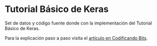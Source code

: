 # Tutorial Básico de Keras

Set de datos y código fuente donde con la implementación del Tutorial Básico de Keras.

Para la explicación paso a paso visita el [artículo en Codificando Bits]().